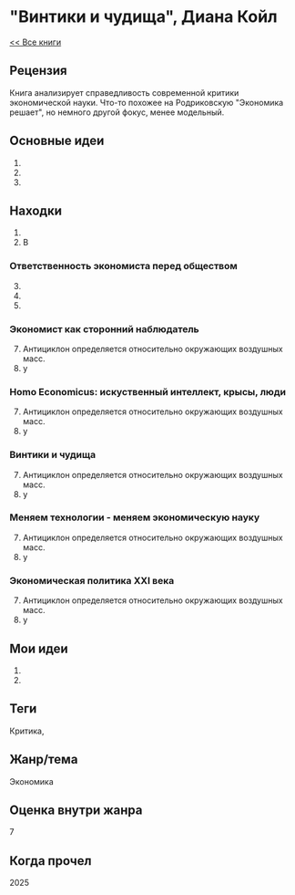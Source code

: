 # "Винтики и чудища", Диана Койл

[\<\< Все книги](../README.md)

## Рецензия

Книга анализирует справедливость современной критики экономической науки. Что-то похожее на Родриковскую "Экономика решает", но немного другой фокус, менее модельный.

## Основные идеи

1.  
2.  
3.  

## Находки

1.  
2.  В

### Ответственность экономиста перед обществом

3.  

4.  

5.  

### Экономист как сторонний наблюдатель

7.  Антициклон определяется относительно окружающих воздушных масс.
8.  у

### Homo Economicus: искуственный интеллект, крысы, люди

7.  Антициклон определяется относительно окружающих воздушных масс.
8.  у

### Винтики и чудища

7.  Антициклон определяется относительно окружающих воздушных масс.
8.  у

### Меняем технологии - меняем экономическую науку

7.  Антициклон определяется относительно окружающих воздушных масс.
8.  у

### Экономическая политика XXI века

7.  Антициклон определяется относительно окружающих воздушных масс.
8.  у

## Мои идеи

1.  

2.  

## Теги

Критика,

## Жанр/тема

Экономика

## Оценка внутри жанра

7

## Когда прочел

2025
